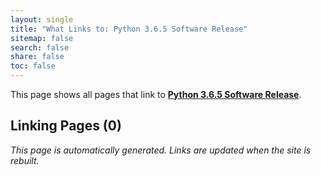 ```yaml
---
layout: single
title: "What Links to: Python 3.6.5 Software Release"
sitemap: false
search: false
share: false
toc: false
---
```


This page shows all pages that link to **[Python 3.6.5 Software Release](/scicompannounce/2018-05-26-pythonupdate/)**.

## Linking Pages (0)


*This page is automatically generated. Links are updated when the site is rebuilt.*
